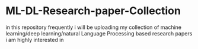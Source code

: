 # ML-DL-Research-paper-Collection
in this repository frequently i will be uploading my collection of machine learning/deep learning/natural Language Processing based research papers i am highly interested in
